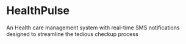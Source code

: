 # HealthPulse
An Health care management system with real-time SMS notifications designed to streamline the tedious checkup process
